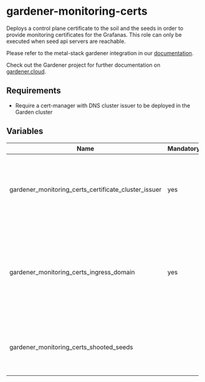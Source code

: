 # gardener-monitoring-certs

Deploys a control plane certificate to the soil and the seeds in order to provide monitoring certificates for the Grafanas. This role can only be executed when seed api servers are reachable.

Please refer to the metal-stack gardener integration in our [documentation](https://docs.metal-stack.io/stable/overview/kubernetes/).

Check out the Gardener project for further documentation on [gardener.cloud](https://gardener.cloud/).

## Requirements

- Require a cert-manager with DNS cluster issuer to be deployed in the Garden cluster

## Variables

| Name                                                 | Mandatory | Description                                                                                                      |
| ---------------------------------------------------- | --------- | ---------------------------------------------------------------------------------------------------------------- |
| gardener_monitoring_certs_certificate_cluster_issuer | yes       | The issuer used for deploying a certificate for the Gardener monitoring ingresses for TLS                        |
| gardener_monitoring_certs_ingress_domain             | yes       | The base domain used by the ingress on which a wildcard certificate will be issued for the monitoring components |
| gardener_monitoring_certs_shooted_seeds              |           | A list of shooted seeds on which to provide the monitoring cert                                                  |
